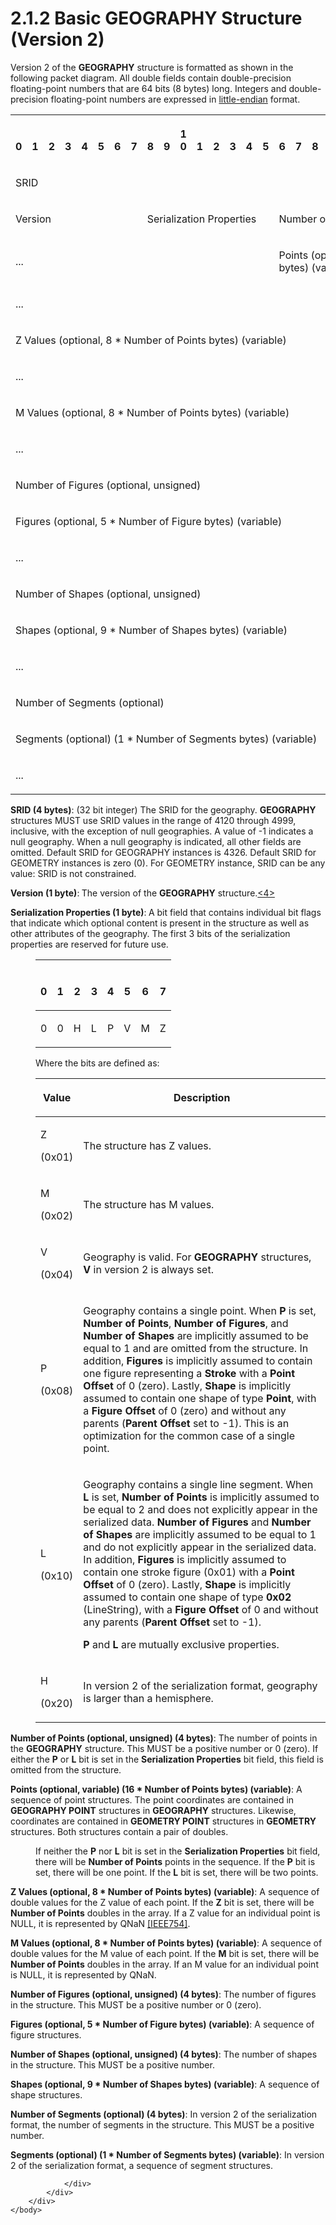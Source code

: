 <html dir="LTR" xmlns:mshelp="http://msdn.microsoft.com/mshelp" xmlns:ddue="http://ddue.schemas.microsoft.com/authoring/2003/5" xmlns:xlink="http://www.w3.org/1999/xlink" xmlns:tool="http://www.microsoft.com/tooltip">
    <head>
        <meta http-equiv="Content-Type" content="text/html; CHARSET=utf-8"></meta>
        <meta name="save" content="history"></meta>
        <title>2.1.2 Basic GEOGRAPHY Structure (Version 2)</title>
        <xml>
            <mshelp:toctitle title="2.1.2 Basic GEOGRAPHY Structure (Version 2)"></mshelp:toctitle>
            <mshelp:rltitle title="[MS-SSCLRT]: Basic GEOGRAPHY Structure (Version 2)"></mshelp:rltitle>
            <mshelp:keyword index="A" term="35a20944-9c83-4776-91c6-b5f5af5fef03"></mshelp:keyword>
            <mshelp:attr name="DCSext.ContentType" value="open specification"></mshelp:attr>
            <mshelp:attr name="AssetID" value="35a20944-9c83-4776-91c6-b5f5af5fef03"></mshelp:attr>
            <mshelp:attr name="TopicType" value="kbRef"></mshelp:attr>
            <mshelp:attr name="DCSext.Title" value="[MS-SSCLRT]: Basic GEOGRAPHY Structure (Version 2)" />
        </xml>
    </head>
    <body>
        <div id="header">
            <h1 class="heading">2.1.2 Basic GEOGRAPHY Structure (Version 2)</h1>
        </div>
        <div id="mainSection">
            <div id="mainBody">
                <div id="allHistory" class="saveHistory"></div>
                <div id="sectionSection0" class="section" name="collapseableSection">
                    

<p>Version 2 of the <b>GEOGRAPHY</b> structure is formatted as
shown in the following packet diagram. All double fields contain
double-precision floating-point numbers that are 64 bits (8 bytes) long.
Integers and double-precision floating-point numbers are expressed in <a href="c2758e90-461c-4ce7-bf21-5012ed874080.htm#gt_079478cb-f4c5-4ce5-b72b-2144da5d2ce7">little-endian</a> format.</p>

<table>
 <tr>
  <th><p><br>0</p></th>
  <th><p><br>1</p></th>
  <th><p><br>2</p></th>
  <th><p><br>3</p></th>
  <th><p><br>4</p></th>
  <th><p><br>5</p></th>
  <th><p><br>6</p></th>
  <th><p><br>7</p></th>
  <th><p><br>8</p></th>
  <th><p><br>9</p></th>
  <th><p>1<br>0</p></th>
  <th><p><br>1</p></th>
  <th><p><br>2</p></th>
  <th><p><br>3</p></th>
  <th><p><br>4</p></th>
  <th><p><br>5</p></th>
  <th><p><br>6</p></th>
  <th><p><br>7</p></th>
  <th><p><br>8</p></th>
  <th><p><br>9</p></th>
  <th><p>2<br>0</p></th>
  <th><p><br>1</p></th>
  <th><p><br>2</p></th>
  <th><p><br>3</p></th>
  <th><p><br>4</p></th>
  <th><p><br>5</p></th>
  <th><p><br>6</p></th>
  <th><p><br>7</p></th>
  <th><p><br>8</p></th>
  <th><p><br>9</p></th>
  <th><p>3<br>0</p></th>
  <th><p><br>1</p></th>
 </tr>
 <tr>
  <td colspan="32">
  <p>SRID</p>
  </td>
 </tr>
 <tr>
  <td colspan="8">
  <p>Version</p>
  </td>
  <td colspan="8">
  <p>Serialization
  Properties</p>
  </td>
  <td colspan="16">
  <p>Number
  of Points (optional, unsigned)</p>
  </td>
 </tr>
 <tr>
  <td colspan="16">
  <p>...</p>
  </td>
  <td colspan="16">
  <p>Points
  (optional, variable) (16 * Number of Points bytes) (variable)</p>
  </td>
 </tr>
 <tr>
  <td colspan="32">
  <p>...</p>
  </td>
 </tr>
 <tr>
  <td colspan="32">
  <p>Z
  Values (optional, 8 * Number of Points bytes) (variable)</p>
  </td>
 </tr>
 <tr>
  <td colspan="32">
  <p>...</p>
  </td>
 </tr>
 <tr>
  <td colspan="32">
  <p>M
  Values (optional, 8 * Number of Points bytes) (variable)</p>
  </td>
 </tr>
 <tr>
  <td colspan="32">
  <p>...</p>
  </td>
 </tr>
 <tr>
  <td colspan="32">
  <p>Number
  of Figures (optional, unsigned)</p>
  </td>
 </tr>
 <tr>
  <td colspan="32">
  <p>Figures
  (optional, 5 * Number of Figure bytes) (variable)</p>
  </td>
 </tr>
 <tr>
  <td colspan="32">
  <p>...</p>
  </td>
 </tr>
 <tr>
  <td colspan="32">
  <p>Number
  of Shapes (optional, unsigned)</p>
  </td>
 </tr>
 <tr>
  <td colspan="32">
  <p>Shapes
  (optional, 9 * Number of Shapes bytes) (variable)</p>
  </td>
 </tr>
 <tr>
  <td colspan="32">
  <p>...</p>
  </td>
 </tr>
 <tr>
  <td colspan="32">
  <p>Number
  of Segments (optional)</p>
  </td>
 </tr>
 <tr>
  <td colspan="32">
  <p>Segments
  (optional) (1 * Number of Segments bytes) (variable)</p>
  </td>
 </tr>
 <tr>
  <td colspan="32">
  <p>...</p>
  </td>
 </tr>
</table>

<p><b>SRID (4 bytes)</b>: (32 bit integer) The SRID for
the geography. <b>GEOGRAPHY</b> structures MUST use SRID values in the range of
4120 through 4999, inclusive, with the exception of null geographies. A value
of -1 indicates a null geography. When a null geography is indicated, all other
fields are omitted. Default SRID for GEOGRAPHY instances is 4326. Default SRID
for GEOMETRY instances is zero (0). For GEOMETRY instance, SRID can be any
value: SRID is not constrained.</p>

<p><b>Version (1 byte)</b>:<b> </b>The version of the <b>GEOGRAPHY</b>
structure.<a id="Appendix_A_Target_4"></a><a href="236596a7-5eb5-4451-8f40-a2aa1c8afea9.htm#Appendix_A_4" aria-label="Product behavior note 4">&lt;4&gt;</a></p>

<p><b>Serialization Properties (1 byte)</b>:<b> </b>A
bit field that contains individual bit flags that indicate which optional
content is present in the structure as well as other attributes of the
geography. The first 3 bits of the serialization properties are reserved for
future use.</p>

<dl>
<dd>
<table>
 <thead>
  <tr>
   <th>
   <p><br>
   0</p>
   </th>
   <th>
   <p><br>
   1</p>
   </th>
   <th>
   <p><br>
   2</p>
   </th>
   <th>
   <p><br>
   3</p>
   </th>
   <th>
   <p><br>
   4</p>
   </th>
   <th>
   <p><br>
   5</p>
   </th>
   <th>
   <p><br>
   6</p>
   </th>
   <th>
   <p><br>
   7</p>
   </th>
  </tr>
 </thead>
 <tr>
  <td>
  <p>0</p>
  </td>
  <td>
  <p>0</p>
  </td>
  <td>
  <p>H</p>
  </td>
  <td>
  <p>L</p>
  </td>
  <td>
  <p>P</p>
  </td>
  <td>
  <p>V</p>
  </td>
  <td>
  <p>M</p>
  </td>
  <td>
  <p>Z</p>
  </td>
 </tr>
</table>
</dd>
<dd>
<p>Where the bits are defined as:</p>
</dd>
<dd>
<table>
 <thead>
  <tr>
   <th>
   <p>Value</p>
   </th>
   <th>
   <p>Description</p>
   </th>
  </tr>
 </thead>
 <tr>
  <td>
  <p>Z</p>
  <p>(0x01)</p>
  </td>
  <td>
  <p>The structure has Z values.</p>
  </td>
 </tr>
 <tr>
  <td>
  <p>M</p>
  <p>(0x02)</p>
  </td>
  <td>
  <p>The structure has M values.</p>
  </td>
 </tr>
 <tr>
  <td>
  <p>V</p>
  <p>(0x04)</p>
  </td>
  <td>
  <p>Geography is valid. For <b>GEOGRAPHY</b> structures, <b>V</b>
  in version 2 is always set.</p>
  </td>
 </tr>
 <tr>
  <td>
  <p>P</p>
  <p>(0x08)</p>
  </td>
  <td>
  <p>Geography contains a single point. When <b>P</b> is
  set, <b>Number of Points</b>, <b>Number of Figures</b>, and <b>Number of
  Shapes</b> are implicitly assumed to be equal to 1 and are omitted from the
  structure. In addition, <b>Figures</b> is implicitly assumed to contain one
  figure representing a <b>Stroke</b> with a <b>Point Offset</b> of 0 (zero).
  Lastly, <b>Shape</b> is implicitly assumed to contain one shape of type <b>Point</b>,
  with a <b>Figure Offset</b> of 0 (zero) and without any parents (<b>Parent
  Offset</b> set to -1). This is an optimization for the common case of a
  single point.</p>
  </td>
 </tr>
 <tr>
  <td>
  <p>L</p>
  <p>(0x10)</p>
  </td>
  <td>
  <p>Geography contains a single line segment. When <b>L</b>
  is set, <b>Number of Points</b> is implicitly assumed to be equal to 2 and
  does not explicitly appear in the serialized data. <b>Number of Figures</b>
  and <b>Number of Shapes</b> are implicitly assumed to be equal to 1 and do
  not explicitly appear in the serialized data. In addition, <b>Figures</b> is
  implicitly assumed to contain one stroke figure (0x01) with a <b>Point Offset</b>
  of 0 (zero). Lastly, <b>Shape</b> is implicitly assumed to contain one shape
  of type <b>0x02</b> (LineString), with a <b>Figure Offset</b> of 0 and
  without any parents (<b>Parent Offset</b> set to -1).</p>
  <p><b>P</b> and <b>L</b> are mutually exclusive
  properties.</p>
  </td>
 </tr>
 <tr>
  <td>
  <p>H</p>
  <p>(0x20)</p>
  </td>
  <td>
  <p>In version 2 of the serialization format, geography is
  larger than a hemisphere.</p>
  </td>
 </tr>
</table>
</dd></dl>





<p><b>Number of Points (optional, unsigned) (4 bytes)</b>:
The number of points in the <b>GEOGRAPHY</b> structure. This MUST be a positive
number or 0 (zero). If either the <b>P</b> or <b>L</b> bit is set in the <b>Serialization
Properties</b> bit field, this field is omitted from the structure.</p>

<p><b>Points (optional, variable) (16 * Number of Points
bytes) (variable)</b>: A sequence of point structures. The point coordinates
are contained in <b>GEOGRAPHY POINT</b> structures in <b>GEOGRAPHY</b>
structures. Likewise, coordinates are contained in <b>GEOMETRY POINT</b>
structures in <b>GEOMETRY</b> structures. Both structures contain a pair of
doubles.</p>

<dl>
<dd>
<p>If neither the <b>P</b> nor <b>L</b> bit is set in
the <b>Serialization Properties</b> bit field, there will be <b>Number of
Points</b> points in the sequence. If the <b>P</b> bit is set, there will be
one point. If the <b>L</b> bit is set, there will be two points.</p>
</dd></dl>

<p><b>Z Values (optional, 8 * Number of Points bytes)
(variable)</b>: A sequence of double values for the Z value of each point. If
the <b>Z</b> bit is set, there will be <b>Number of Points</b> doubles in the array.
If a Z value for an individual point is NULL, it is represented by QNaN <a href="https://go.microsoft.com/fwlink/?LinkId=89903">[IEEE754]</a>.</p>

<p><b>M Values (optional, 8 * Number of Points bytes)
(variable)</b>: A sequence of double values for the M value of each point. If
the <b>M</b> bit is set, there will be <b>Number of Points</b> doubles in the
array. If an M value for an individual point is NULL, it is represented by
QNaN.</p>

<p><b>Number of Figures (optional, unsigned) (4 bytes)</b>:
The number of figures in the structure. This MUST be a positive number or 0
(zero).</p>

<p><b>Figures (optional, 5 * Number of Figure bytes)
(variable)</b>: A sequence of figure structures.</p>

<p><b>Number of Shapes (optional, unsigned) (4 bytes)</b>:
The number of shapes in the structure. This MUST be a positive number.</p>

<p><b>Shapes (optional, 9 * Number of Shapes bytes)
(variable)</b>: A sequence of shape structures.</p>

<p><b>Number of Segments (optional) (4 bytes)</b>: In
version 2 of the serialization format, the number of segments in the structure.
This MUST be a positive number.</p>

<p><b>Segments (optional) (1 * Number of Segments bytes)
(variable)</b>: In version 2 of the serialization format, a sequence of segment
structures.</p>


                </div>
            </div>
        </div>
    </body>
</html>